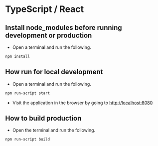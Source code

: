 # TypeScript / React

## Install node_modules before running development or production

- Open a terminal and run the following.

```sh
npm install
```

## How run for local development

- Open a terminal and run the following.

```sh
npm run-script start
```

- Visit the application in the browser by going to [http://localhost:8080](http://localhost:8080)

## How to build production

- Open the terminal and run the following.

```sh
npm run-script build
```
